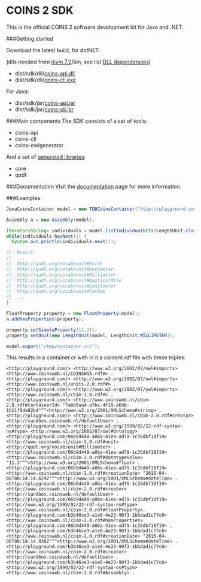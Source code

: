 # COINS 2 SDK
This is the official COINS 2 software development kit for Java and .NET.

###Getting started

Download the latest build, for dotNET:

(dlls needed from [ikvm 7.2](https://sourceforge.net/projects/ikvm/files/ikvm/7.2.4630.5/ikvmbin-7.2.4630.5.zip)/bin, see list [DLL dependencies](https://github.com/sysunite/coins-2-sdk/wiki/DLL-dependencies))
* dist/sdk/dll/[coins-api.dll](/dist/sdk/dll/coins-api.dll?raw=true)
* dist/sdk/dll/[coins-cli.exe](/dist/sdk/dll/coins-cli.exe?raw=true) 

For Java:
* dist/sdk/jar/[coins-api.jar](/dist/sdk/jar/coins-api.jar?raw=true)
* dist/sdk/jar/[coins-cli.jar](/dist/sdk/jar/coins-cli.jar?raw=true)

###Main components
The SDK consists of a set of tools:
* coins-api
* coins-cli
* coins-owlgenerator

And a set of [generated libraries](/dist/library):
* core
* qudt


###Documentation
Visit the [documentation](https://github.com/sysunite/coins-2-sdk/wiki) page for more information.
 

###Examples
```java
JenaCoinsContainer model = new TDBCoinsContainer("http://playground.com/");

Assembly a = new Assembly(model);

Iterator<String> individuals = model.listIndividualUris(LengthUnit.classUri).iterator();
while(individuals.hasNext()) {
  System.out.println(individuals.next());

//  Result:
//  ...
//  http://qudt.org/vocab/unit#Point
//  http://qudt.org/vocab/unit#Decimeter
//  http://qudt.org/vocab/unit#Millimeter
//  http://qudt.org/vocab/unit#NauticalMile
//  http://qudt.org/vocab/unit#Centimeter
//  http://qudt.org/vocab/unit#Fathom
//  ...
}

FloatProperty property = new FloatProperty(model);
a.addHasProperties(property);

property.setSimpleProperty(11.3f);
property.setUnit(new LengthUnit(model, LengthUnit.MILLIMETER));

model.export("/tmp/container.ccr");
```

This results in a container.cr with in it a content.rdf file with these triples:

```ttl
<http://playground.com/> <http://www.w3.org/2002/07/owl#imports> <http://www.coinsweb.nl/COINSWOA.rdf#> .
<http://playground.com/> <http://www.w3.org/2002/07/owl#imports> <http://www.coinsweb.nl/units-2.0.rdf#> .
<http://playground.com/> <http://www.w3.org/2002/07/owl#imports> <http://www.coinsweb.nl/cbim-2.0.rdf#> .
<http://playground.com/> <http://www.coinsweb.nl/cbim-2.0.rdf#containerId> "7a0a5aa4-a7bc-4f19-a69b-1b11f9da82b4"^^<http://www.w3.org/2001/XMLSchema#string> .
<http://playground.com/> <http://www.coinsweb.nl/cbim-2.0.rdf#creator> <http://sandbox.coinsweb.nl/defaultUser> .
<http://playground.com/> <http://www.w3.org/1999/02/22-rdf-syntax-ns#type> <http://www.w3.org/2002/07/owl#Ontology>
<http://playground.com/06b9d440-a0ba-41ea-ad79-1c35dbf18f19> <http://www.coinsweb.nl/cbim-2.0.rdf#unit> <http://qudt.org/vocab/unit#Millimeter> .
<http://playground.com/06b9d440-a0ba-41ea-ad79-1c35dbf18f19> <http://www.coinsweb.nl/cbim-2.0.rdf#datatypeValue> "11.3"^^<http://www.w3.org/2001/XMLSchema#float> .
<http://playground.com/06b9d440-a0ba-41ea-ad79-1c35dbf18f19> <http://www.coinsweb.nl/cbim-2.0.rdf#creationDate> "2016-04-06T08:14:14.629Z"^^<http://www.w3.org/2001/XMLSchema#dateTime> .
<http://playground.com/06b9d440-a0ba-41ea-ad79-1c35dbf18f19> <http://www.coinsweb.nl/cbim-2.0.rdf#creator> <http://sandbox.coinsweb.nl/defaultUser> .
<http://playground.com/06b9d440-a0ba-41ea-ad79-1c35dbf18f19> <http://www.w3.org/1999/02/22-rdf-syntax-ns#type> <http://www.coinsweb.nl/cbim-2.0.rdf#FloatProperty>.
<http://playground.com/b3b46ce3-a1e0-4e23-90f3-1bbdad1c77c6> <http://www.coinsweb.nl/cbim-2.0.rdf#hasProperties> <http://playground.com/06b9d440-a0ba-41ea-ad79-1c35dbf18f19> .
<http://playground.com/b3b46ce3-a1e0-4e23-90f3-1bbdad1c77c6> <http://www.coinsweb.nl/cbim-2.0.rdf#creationDate> "2016-04-06T08:14:14.038Z"^^<http://www.w3.org/2001/XMLSchema#dateTime> .
<http://playground.com/b3b46ce3-a1e0-4e23-90f3-1bbdad1c77c6> <http://www.coinsweb.nl/cbim-2.0.rdf#creator> <http://sandbox.coinsweb.nl/defaultUser> .
<http://playground.com/b3b46ce3-a1e0-4e23-90f3-1bbdad1c77c6> <http://www.w3.org/1999/02/22-rdf-syntax-ns#type> <http://www.coinsweb.nl/cbim-2.0.rdf#Assembly> .
```
